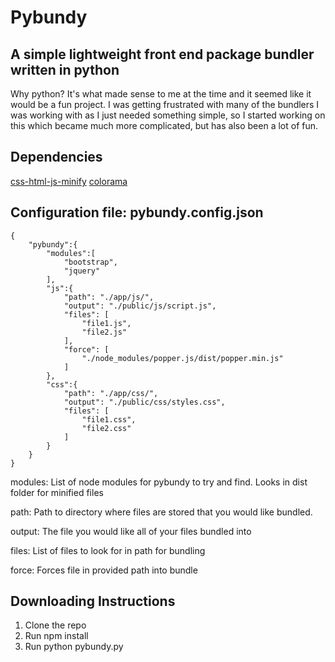 # Pybundy

## A simple lightweight front end package bundler written in python


Why python? It's what made sense to me at the time and it seemed like it would be a fun project. I was getting frustrated with many of the bundlers I was working with as I just needed something simple, so I started working on this which became much more complicated, but has also been a lot of fun.

## Dependencies
[css-html-js-minify](https://pypi.org/project/css-html-js-minify/)
[colorama](https://pypi.org/project/colorama/)

## Configuration file: pybundy.config.json

```
{
	"pybundy":{
		"modules":[
			"bootstrap",
			"jquery"
		],
		"js":{
			"path": "./app/js/",
			"output": "./public/js/script.js",
			"files": [
				"file1.js",
				"file2.js"
			],
			"force": [
				"./node_modules/popper.js/dist/popper.min.js"
			]
		},
		"css":{
			"path": "./app/css/",
			"output": "./public/css/styles.css",
			"files": [
				"file1.css",
				"file2.css"
			]
		}
	}
}
```

modules: List of node modules for pybundy to try and find. Looks in dist folder for minified files

path: Path to directory where files are stored that you would like bundled.

output: The file you would like all of your files bundled into

files: List of files to look for in path for bundling

force: Forces file in provided path into bundle



## Downloading Instructions

1. Clone the repo
2. Run npm install
3. Run python pybundy.py
